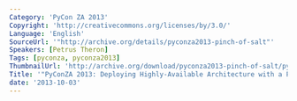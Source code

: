 ```yaml
---
Category: 'PyCon ZA 2013'
Copyright: 'http://creativecommons.org/licenses/by/3.0/'
Language: 'English'
SourceUrl: '"http://archive.org/details/pyconza2013-pinch-of-salt"'
Speakers: [Petrus Theron]
Tags: [pyconza, pyconza2013]
ThumbnailUrl: 'http://archive.org/download/pyconza2013-pinch-of-salt/pyconza2013-pinch-of-salt.thumbs/pyconza2013-pinch-of-salt_001050.jpg'
Title: '"PyConZA 2013: Deploying Highly-Available Architecture with a Pinch of Salt"'
date: '2013-10-03'
---
```


